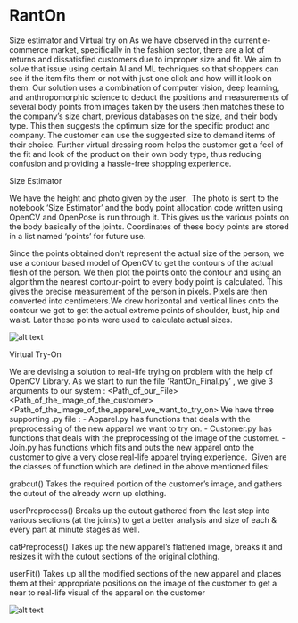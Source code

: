 # RantOn
Size estimator and Virtual try on
As we have observed in the current e-commerce market, specifically in the fashion sector, there are a lot of returns and dissatisfied customers due to improper size and fit. We aim to solve that issue using certain AI and ML techniques so that shoppers can see if the item fits them or not with just one click and how will it look on them. Our solution uses a combination of computer vision, deep learning, and anthropomorphic science to deduct the positions and measurements of several body points from images taken by the users then matches these to the company’s size chart, previous databases on the size, and their body type. This then suggests the optimum size for the specific product and company. The customer can use the suggested size to demand items of their choice. Further virtual dressing room helps the customer get a feel of the fit and look of the product on their own body type, thus reducing confusion and providing a hassle-free shopping experience.


Size Estimator



We have the height and photo given by the user. 
The photo is sent to the notebook ‘Size Estimator’ and the body point allocation code written using OpenCV and OpenPose is run through it. This gives us the various points on the body basically of the joints. Coordinates of these body points are stored in a list named ‘points’ for future use. 

Since the points obtained don't represent the actual size of the person, we use a contour based model of OpenCV to get the contours of the actual flesh of the person. We then plot the points onto the contour and using an algorithm the nearest contour-point to every body point is calculated. This gives the precise measurement of the person in pixels. Pixels are then converted into centimeters.We drew horizontal and vertical lines onto the contour we got to get the actual extreme points of shoulder, bust, hip and waist. Later these points were used to calculate actual sizes.


![alt text](https://github.com/reshma-avvaru/RantOn/blob/main/download.png)


Virtual Try-On

We are devising a solution to real-life trying on problem with the help of OpenCV Library.
As we start to run the file ‘RantOn_Final.py’ , we give 3 arguments to our system : <Path_of_our_File> <Path_of_the_image_of_the_customer> <Path_of_the_image_of_the_apparel_we_want_to_try_on>
We have three supporting .py file :
	- Apparel.py has functions that deals with the preprocessing of the new apparel we want to try on.
	- Customer.py has functions that deals with the preprocessing of the image of the customer.
	- Join.py has functions which fits and puts the new apparel onto the customer to give a very close real-life apparel 	trying experience. 
Given are the classes of function which are defined in the above mentioned files:

grabcut()
Takes the required portion of the customer’s image, and gathers the cutout of the already worn up clothing.

userPreprocess()
Breaks up the cutout gathered from the last step into various sections (at the joints) to get a better analysis and size of each & every part at minute stages as well.

catPreprocess()
Takes up the new apparel’s flattened image, breaks it and resizes it with the cutout sections of the original clothing. 

userFit()
Takes up all the modified sections of the new apparel and places them at their appropriate positions on the image of the customer to get a near to real-life visual of the apparel on the customer







![alt text](https://github.com/reshma-avvaru/RantOn/blob/main/Virtual.png)

